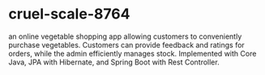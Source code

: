 # cruel-scale-8764
 an online vegetable shopping app allowing customers to conveniently purchase vegetables. Customers can provide feedback and ratings for orders, while the admin efficiently manages stock. Implemented with Core Java, JPA with Hibernate, and Spring Boot with Rest Controller.
